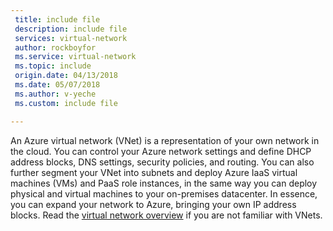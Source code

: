 ```yaml
---
 title: include file
 description: include file
 services: virtual-network
 author: rockboyfor
 ms.service: virtual-network
 ms.topic: include
 origin.date: 04/13/2018
 ms.date: 05/07/2018
 ms.author: v-yeche
 ms.custom: include file

---
```


An Azure virtual network (VNet) is a representation of your own network in the cloud. You can control your Azure network settings and define DHCP address blocks, DNS settings, security policies, and routing. You can also further segment your VNet into subnets and deploy Azure IaaS virtual machines (VMs) and PaaS role instances, in the same way you can deploy physical and virtual machines to your on-premises datacenter. In essence, you can expand your network to Azure, bringing your own IP address blocks. Read the [virtual network overview](../articles/virtual-network/virtual-networks-overview.md) if you are not familiar with VNets.